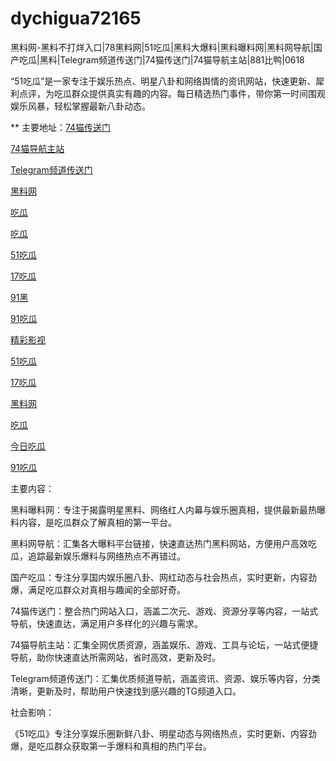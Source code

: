 # dychigua72165
黑料网-黑料不打烊入口|78黑料网|51吃瓜|黑料大爆料|黑料曝料网|黑料网导航|国产吃瓜|黑料|Telegram频道传送门|74猫传送门|74猫导航主站|881比鸭|0618

“51吃瓜”是一家专注于娱乐热点、明星八卦和网络舆情的资讯网站，快速更新、犀利点评，为吃瓜群众提供真实有趣的内容。每日精选热门事件，带你第一时间围观娱乐风暴，轻松掌握最新八卦动态。

** 主要地址：<a href="https://74mao.com/">74猫传送门</a>

<a href="https://74mao.com/">74猫导航主站</a>

<a href="https://74mao.com/">Telegram频道传送门</a>

<a href="https://wangbaochiguahei.pages.dev/">黑料网</a>

<a href="https://chiguabaoliao01.pages.dev/">吃瓜</a>

<a href="https://chiguabaoliaowang01.pages.dev/">吃瓜</a>

<a href="https://heiliaoshezui1.pages.dev/">51吃瓜</a>

<a href="https://17chiguabudayang.pages.dev/">17吃瓜</a>

<a href="https://heiliaochiguada.pages.dev/">91黑</a>

<a href="https://91chiguahei.pages.dev/">91吃瓜</a>

<a href="https://hj-260.pages.dev/">精彩影视</a>

<a href="https://heiliaoshezui1.pages.dev/">51吃瓜</a>

<a href="https://17chiguabudayang.pages.dev/">17吃瓜</a>

<a href="https://heiliaobudayang01.pages.dev/">黑料网</a>

<a href="https://chiguaqunzhongde.pages.dev/">吃瓜</a>

<a href="https://jinrichigua01.pages.dev/">今日吃瓜</a>

<a href="https://91chiguazhongxin.pages.dev/">91吃瓜</a>

主要内容：

黑料曝料网：专注于揭露明星黑料、网络红人内幕与娱乐圈真相，提供最新最热曝料内容，是吃瓜群众了解真相的第一平台。

黑料网导航：汇集各大曝料平台链接，快速直达热门黑料网站，方便用户高效吃瓜，追踪最新娱乐爆料与网络热点不再错过。

国产吃瓜：专注分享国内娱乐圈八卦、网红动态与社会热点，实时更新，内容劲爆，满足吃瓜群众对真相与趣闻的全部好奇。

74猫传送门：整合热门网站入口，涵盖二次元、游戏、资源分享等内容，一站式导航，快速直达，满足用户多样化的兴趣与需求。

74猫导航主站：汇集全网优质资源，涵盖娱乐、游戏、工具与论坛，一站式便捷导航，助你快速直达所需网站，省时高效，更新及时。

Telegram频道传送门：汇集优质频道导航，涵盖资讯、资源、娱乐等内容，分类清晰，更新及时，帮助用户快速找到感兴趣的TG频道入口。

社会影响：

《51吃瓜》专注分享娱乐圈新鲜八卦、明星动态与网络热点，实时更新、内容劲爆，是吃瓜群众获取第一手爆料和真相的热门平台。
